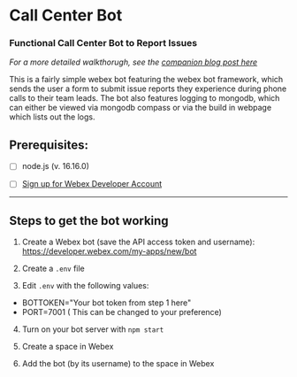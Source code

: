 # Call Center Bot

### Functional Call Center Bot to Report Issues

_For a more detailed walkthorugh, see the [companion blog post here](https://developer.webex.com/blog/from-zero-to-webex-teams-chatbot-in-15-minutes)_

This is a fairly simple webex bot featuring the webex bot framework, which sends the user a form to submit issue reports they experience during phone calls to their team leads. The bot also features logging to mongodb, which can either be viewed via mongodb compass or via the build in webpage which lists out the logs.

## Prerequisites:

- [ ] node.js (v. 16.16.0)

- [ ] [Sign up for Webex Developer Account](https://developer.webex.com/signup)

---

## Steps to get the bot working

1. Create a Webex bot (save the API access token and username): https://developer.webex.com/my-apps/new/bot

2. Create a `.env` file

3. Edit `.env` with the following values:

- BOTTOKEN="Your bot token from step 1 here"
- PORT=7001 ( This can be changed to your preference)

4. Turn on your bot server with `npm start`

5. Create a space in Webex

6. Add the bot (by its username) to the space in Webex
